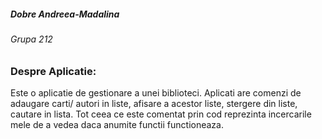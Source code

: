 ##### Dobre Andreea-Madalina
###### Grupa 212

### Despre Aplicatie:
Este o aplicatie de gestionare a unei biblioteci. Aplicati are comenzi de adaugare carti/ autori in liste, afisare a acestor liste, stergere din liste, cautare in lista.
Tot ceea ce este comentat prin cod reprezinta incercarile mele de a vedea daca anumite functii functioneaza.
